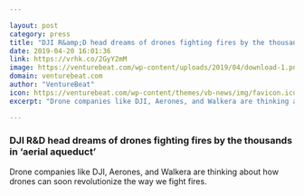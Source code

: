 ```yaml
---

layout: post
category: press
title: "DJI R&amp;D head dreams of drones fighting fires by the thousands in ‘aerial aqueduct’"
date: 2019-04-20 16:01:36
link: https://vrhk.co/2GyY2mM
image: https://venturebeat.com/wp-content/uploads/2019/04/download-1.png?w=1200&strip=all
domain: venturebeat.com
author: "VentureBeat"
icon: https://venturebeat.com/wp-content/themes/vb-news/img/favicon.ico
excerpt: "Drone companies like DJI, Aerones, and Walkera are thinking about how drones can soon revolutionize the way we fight fires."

---
```


### DJI R&amp;D head dreams of drones fighting fires by the thousands in ‘aerial aqueduct’

Drone companies like DJI, Aerones, and Walkera are thinking about how drones can soon revolutionize the way we fight fires.